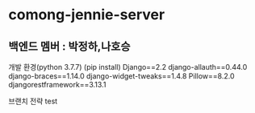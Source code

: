 # comong-jennie-server
백엔드 멤버 : 박정하,나호승
----------
개발 환경(python 3.7.7)
(pip install) Django==2.2 django-allauth==0.44.0 django-braces==1.14.0 django-widget-tweaks==1.4.8 Pillow==8.2.0 djangorestframework==3.13.1


브랜치 전략 test 

